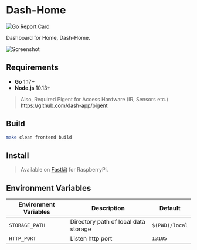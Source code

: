 # Dash-Home

[![Go Report Card](https://goreportcard.com/badge/github.com/dash-app/dash-home)](https://goreportcard.com/report/github.com/dash-app/dash-home)

Dashboard for Home, Dash-Home.

![Screenshot](https://imgur.com/E3Egzhb.png)

## Requirements
* **Go** 1.17+
* **Node.js** 10.13+
> Also, Required Pigent for Access Hardware (IR, Sensors etc.) \
> https://github.com/dash-app/pigent

## Build
```bash
make clean frontend build
```

## Install
> Available on [Fastkit](https://github.com/dash-app/fastkit) for RaspberryPi.

## Environment Variables
| Environment Variables | Description      | Default |
|-----------------------|------------------|---------|
| `STORAGE_PATH` | Directory path of local data storage | `$(PWD)/local` |
| `HTTP_PORT` | Listen http port | `13105` |

